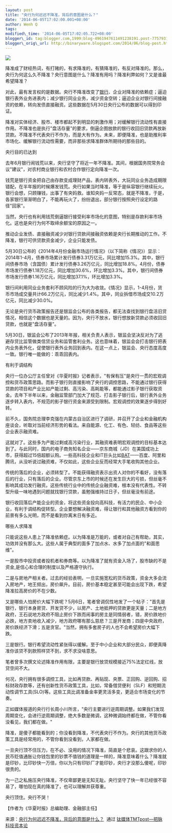 ```yaml
--- 
layout: post 
title: "央行为何迟迟不降准，背后的意图是什么？" 
date: '2014-06-05T17:02:00.001+08:00' 
author: Wenh Q
tags:
modified\_time: '2014-06-05T17:02:05.722+08:00' 
blogger\_id: tag:blogger.com,1999:blog-4961947611491238191.post-7757931976144530612
blogger\_orig\_url: http://binaryware.blogspot.com/2014/06/blog-post.html
---
```




![](https://images-blogger-opensocial.googleusercontent.com/gadgets/proxy?url=http%3A%2F%2Fwww.tmtpost.com%2Fwp-content%2Fuploads%2F2014%2F05%2F140150996518-560x367.jpg&container=blogger&gadget=a&rewriteMime=image%2F*)



降准成了财经热词，有打赌的，有求降准的，有猜降准的，有反对降准的。那么，央行为何这么久不降准？央行意图是什么？降准有用吗？降准利弊如何？又是谁最希望降准？



对此，最有发言权的是数据。央行不降准改变了[银行](http://www.tmtpost.com/tag/%E9%93%B6%E8%A1%8C)、企业对降准的依赖症；逼迫银行表外业务进表内；减少银行同业业务，减少资金空转；逼迫企业对银行间接融资的依赖，转向发债直接融资。这些数据在5月30日央行公布的数据可以得到印证。



降准对实体经济、股市、楼市都起不到明显的刺激作用；对缓解银行流动性有直接作用。不降准也是执行"盘活存量"的要求，倒逼企图放款的银行收回旧贷款再放新贷款。不降准不代表央行不作为，而是大有作为。未来，即便降准，也是助推利率市场化、缓解银行流动性需要，而非那些求降准群体所期待的那些目的。







央行目的已达到



去年6月银行闹钱荒以来，央行坚守了将近一年不降准。其间，根据国务院常务会议"建议"，对农村商业银行和农村合作银行定向降准一次。



钱荒是银行资金把自己由存款变成理财产品，表内转表外，大玩同业业务造成期限错配，在半年报的时候爆发钱荒。央行如果当时降准，等于是纵容银行继续玩火。银行会想，只顾赚钱，出事了有央妈救。谁知央妈一反常态，就是不降准，于是，各家银行渐渐明白了，不能再玩火了，纷纷退出，部分银行按照央行设定的路径"回家"。



当然，央行也有利用钱荒倒逼银行接受利率市场化的意图，特别是存款利率市场化。这也是央行为何不取缔余额宝的原因之一。



推动企业发债、直接融资减少对银行贷款间接融资依赖是央行长期推动的工作。不降准，银行可供贷款资金减少，企业只能发债。



5月30日公布的《2014年4月份金融市场运行情况》（以下简称《情况》）显示：2014年1-4月，债券市场累计发行债券3.31万亿元，同比增加15.3%。其中，银行间债券市场（含国债）累计发行债券3.26万亿元，同比增加18.8%。4月份，债券市场发行债券1.18万亿元，同比增加30.6%，环比增加3.3%。其中，银行间债券市场发行债券1.16万亿元，同比增加37.1%，环比增加3.3%。



银行间利用同业业务套利不顾风险的行为大为收敛。《情况》显示，1-4月份，货币市场成交量共计66.2万亿元，同比减少1.4%。其中，同业拆借市场成交10.2万亿元，同比减少30.0%。



无论是央行货币政策报告还是银监会公布的各类报告，都无法查找到银行盘活旧贷情况，相信这个数据也是天量的。因为，央行不放水，银行想放新贷款必须收回旧贷款，也就是"盘活存量"。



5月30日，银监会公布了2013年年报，相关负责人表示，银监会坚决反对为了逃避存贷比监管做类信贷业务和监管套利业务。这也意味着，银监会会打击银行把表内业务表外化，促使银行表外业务回到表内。在这一点上，银监会、央行态度高度一致。银行唯一能做的：乖乖回表内。







有利于调结构



央行一位办公厅主任曾对《华夏时报》记者表示，"有保有压"是央行一贯的宏观调控和货币政策思路。而影子银行则直接影响了央行的调控思路，不能通过银行获得贷款的项目和产业比如产能过剩、高污染、高耗能等，都能通过影子银行获取资金。去年下半年以来，金融监管部门加大了规范、打击影子银行后，银行表外业务逐步转入表内，不规范的影子银行资金来源受到限制。宏观调控的效果逐步得到好转。



前不久，国务院总理李克强在内蒙古自治区进行了调研，并召开了企业和金融机构座谈会，听取对当前经济形势的看法。来自能源、化工、有色、轻纺、食品等这些企业表示融资难。



这就对了。这些多为产能过剩或高污染行业，其融资难表明宏观调控的目标基本达到了。与此同时，国内的电子商务知名企业——京东商城（JD）在美国成功上市，获得超过15倍超额认购。一些高科技企业和IT巨头比如[BAT](http://www.tmtpost.com/55921.html)——百度、阿里和腾讯，从没听说过融资难，不仅如此，这些企业反而经常大手笔收购其他企业。



传统的落后的企业，必须转型了。不能获得融资表示出资人对你的不看好，没有落后的行业，只有落后的企业。尽管京东上市的时候还在发生巨大的亏损，但丝毫不影响其成功发行融资。这些传统行业中的传统企业融资难，根本没有代表性。不转型升级一味地遇到问题就找银行贷款，虽勉强维持过日子，但丝毫没有前途。



银行收回落后产能企业的资金，将这些资金投向高科技，有活力的民企、中小企业，有利于调结构促转型。企业要想解决融资难，得让银行和其他融资方看到你的前景有多么光明，而不是看到你离末日有多近。







哪些人求降准

只能说这些人患上了降准依赖症。以为降准是万能的，或者对自己有帮助，其实，功效并没有那么大。这些人属于典型的面多了加点水、水多了加点面的"和面思维"。



一是股市中投资或者投机者和券商等。以为降准了就有资金入场了，股市缺的不是资金,是信心和合理的制度以及严格遵守执行。



二是与房地产相关者。过去的经验表明，一旦实施宽松的货币政策，资金大多会流入房地产，地王频出，房价飙升。目前，房价基本稳定甚至可能会出现下跌，希望降准拉高房价的不在少数。



又是哪些人怕房价大幅下跌呢？5月6日，笔者曾调侃性地发了一个帖子："首先是银行，银行本身房贷、开发贷不少，以房产、土地抵押的贷款更是天量；二是地方政府，王石说地方政府不阻止房价下跌而闹事的房主是同情弱者，错，房价跌地价必跌，地方卖地收入减少，地方政府哪有那么慈悲？三是开发商；四是中央政府，房价跌经济下滑；五是贪官。"当然，拥有多套房子的人也不会希望房价大幅下跌。



三是银行。银行希望流动性紧张得以缓解。至于中小企业和大部分民众，即便真降准你该贷不到款照样贷不到，求不求没啥意思。



笔者曾多次撰文论述降准作用有限，主要是银行放贷规模接近75%法定红线，放贷空间不大。



何况，央行拥有很多调控工具，比如再贷款、再贴现、央票、正回购、逆回购、招标财政存款等，还有创新性货币政策工具，比如，常备借贷便利（SLF）和短期流动性调节工具(SLO)等。这些工具比调准备金率更灵活多变，更适合市场变化的节奏。



正如媒体报道的央行行长周小川所言，"央行主要进行逆周期调整。如果我们发现周期变化，会进行逆周期调整，绝大多数是微调，这种微调始终都在做，不管你看没看见，我们都在做。"



降准，是傻子都能看到的；你没看到降准，不代表央行不作为。央行的其他货币政策工具是经常用的，不管你看到没看到，人家都在做。



一旦央行顶不住压力，在不必、没用的情况下降准，简直是个悲哀。这跟求你的人民币贬值通胀让你钱包里的钞票不值钱的道理是一样的，降准意味着什么？降准就是印钞，比印钞快一万倍，你以为只有印钞厂才能印钞，央行才没那么傻呢，印钞很贵的。



为一己之私施压央行降准，不仅卑鄙更是无知无耻。央行坚守了快一年已经很不容易了，哪怕现在真的降准了，也可以理解并获尊重。



央行顶住。央行不哭！



【作者为《华夏时报》总编助理、金融部主任】
<div>




</div>

<div>

来源：[央行为何迟迟不降准，背后的意图是什么？](http://www.tmtpost.com/113597.html)  通过 [钛媒体TMTpost—把脉科技资本论](http://www.tmtpost.com/)

</div>
